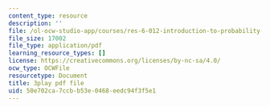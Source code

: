 ```yaml
---
content_type: resource
description: ''
file: /ol-ocw-studio-app/courses/res-6-012-introduction-to-probability-spring-2018/50e702ca7ccbb53e0468eedc94f3f5e1_NbYB0fiHoCs.pdf
file_size: 17002
file_type: application/pdf
learning_resource_types: []
license: https://creativecommons.org/licenses/by-nc-sa/4.0/
ocw_type: OCWFile
resourcetype: Document
title: 3play pdf file
uid: 50e702ca-7ccb-b53e-0468-eedc94f3f5e1
---
```

